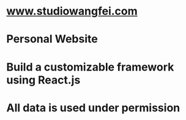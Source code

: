 # www.studiowangfei.com
# Personal Website
# Build a customizable framework using React.js
# All data is used under permission


